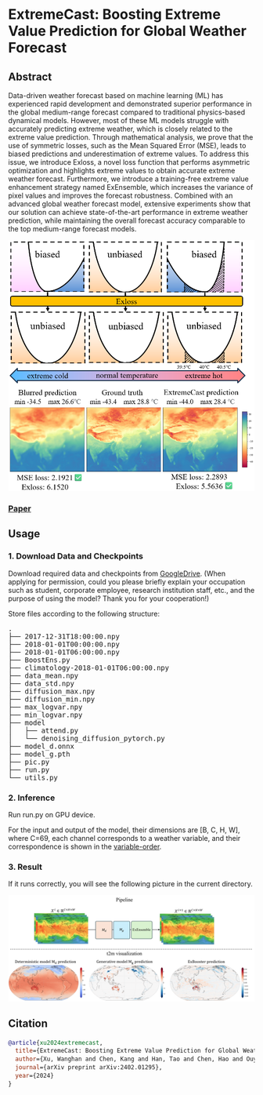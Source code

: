 # ExtremeCast: Boosting Extreme Value Prediction for Global Weather Forecast

## Abstract

Data-driven weather forecast based on machine learning (ML) has experienced rapid development and demonstrated superior performance in the global medium-range forecast compared to traditional physics-based dynamical models. However, most of these ML models struggle with accurately predicting extreme weather, which is closely related to the extreme value prediction. Through mathematical analysis, we prove that the use of symmetric losses, such as the Mean Squared Error (MSE), leads to biased predictions and underestimation of extreme values. To address this issue, we introduce Exloss, a novel loss function that performs asymmetric optimization and highlights extreme values to obtain accurate extreme weather forecast. Furthermore, we introduce a training-free extreme value enhancement strategy named ExEnsemble, which increases the variance of pixel values and improves the forecast robustness. Combined with an advanced global weather forecast model, extensive experiments show that our solution can achieve state-of-the-art performance in extreme weather prediction, while maintaining the overall forecast accuracy comparable to the top medium-range forecast models.

![abs](images/exloss.png)


### [Paper](https://arxiv.org/abs/2402.01295)

## Usage
### 1. Download Data and Checkpoints
Download required data and checkpoints from [GoogleDrive](https://drive.google.com/drive/folders/1UyLCFGxZnBx-sCIVr8snxkWNUJAqnyKu). (When applying for permission, could you please briefly explain your occupation such as student, corporate employee, research institution staff, etc., and the purpose of using the model? Thank you for your cooperation!)

Store files according to the following structure:

<pre>.
├── 2017-12-31T18:00:00.npy
├── 2018-01-01T00:00:00.npy
├── 2018-01-01T06:00:00.npy
├── BoostEns.py
├── climatology-2018-01-01T06:00:00.npy
├── data_mean.npy
├── data_std.npy
├── diffusion_max.npy
├── diffusion_min.npy
├── max_logvar.npy
├── min_logvar.npy
├── model
│   ├── attend.py
│   └── denoising_diffusion_pytorch.py
├── model_d.onnx
├── model_g.pth
├── pic.py
├── run.py
└── utils.py </pre>

### 2. Inference
Run run.py on GPU device.

For the input and output of the model, their dimensions are [B, C, H, W], where C=69, each channel corresponds to a weather variable, and their correspondence is shown in the [variable-order](https://docs.google.com/spreadsheets/d/1KNY0P4_zkH9r1RIEu_VhvZic65Apz9BX/edit?usp=sharing&ouid=117415241894938396384&rtpof=true&sd=true).

### 3. Result
If it runs correctly, you will see the following picture in the current directory.

![1684166216761](images/t2m_visualization.png)

## Citation
```bibtex
@article{xu2024extremecast,
  title={ExtremeCast: Boosting Extreme Value Prediction for Global Weather Forecast},
  author={Xu, Wanghan and Chen, Kang and Han, Tao and Chen, Hao and Ouyang, Wanli and Bai, Lei},
  journal={arXiv preprint arXiv:2402.01295},
  year={2024}
}
```

